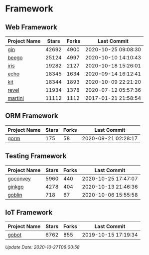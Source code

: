 # Framework

## Web Framework
| Project Name | Stars | Forks | Last Commit |
| ------------ | ----- | ----- | ----------- |
| [gin](https://github.com/gin-gonic/gin) | 42692 | 4900 | 2020-10-25 09:08:30 |
| [beego](https://github.com/astaxie/beego) | 25124 | 4997 | 2020-10-10 14:10:43 |
| [iris](https://github.com/kataras/iris) | 19282 | 2127 | 2020-10-18 15:26:01 |
| [echo](https://github.com/labstack/echo) | 18345 | 1634 | 2020-09-14 16:12:41 |
| [kit](https://github.com/go-kit/kit) | 18344 | 1893 | 2020-10-09 22:21:20 |
| [revel](https://github.com/revel/revel) | 11934 | 1378 | 2020-07-12 05:57:36 |
| [martini](https://github.com/go-martini/martini) | 11112 | 1112 | 2017-01-21 21:58:54 |

## ORM Framework
| Project Name | Stars | Forks | Last Commit |
| ------------ | ----- | ----- | ----------- |
| [gorm](https://github.com/jinzhu/gorm) | 175 | 58 | 2020-09-21 02:28:17 |

## Testing Framework
| Project Name | Stars | Forks | Last Commit |
| ------------ | ----- | ----- | ----------- |
| [goconvey](https://github.com/smartystreets/goconvey) | 5960 | 440 | 2020-10-25 17:47:07 |
| [ginkgo](https://github.com/onsi/ginkgo) | 4278 | 404 | 2020-10-13 21:46:36 |
| [goblin](https://github.com/franela/goblin) | 718 | 67 | 2020-10-06 15:55:58 |

## IoT Framework
| Project Name | Stars | Forks | Last Commit |
| ------------ | ----- | ----- | ----------- |
| [gobot](https://github.com/hybridgroup/gobot) | 6762 | 855 | 2019-10-15 17:19:34 |

*Update Date: 2020-10-27T06:00:58*